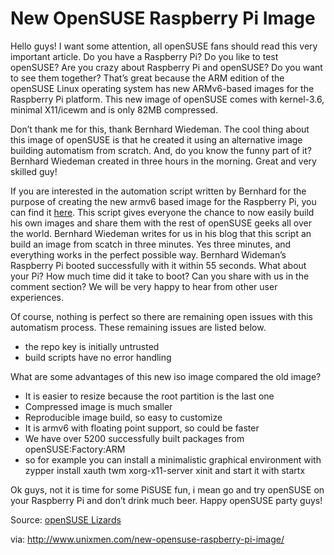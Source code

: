 New OpenSUSE Raspberry Pi Image
===============================

Hello guys! I want some attention, all openSUSE fans should read this very important article. Do you have a Raspberry Pi? Do you like to test openSUSE? Are you crazy about Raspberry Pi and openSUSE? Do you want to see them together? That’s great because the ARM edition of the openSUSE Linux operating system has new ARMv6-based images for the Raspberry Pi platform. This new image of openSUSE comes with kernel-3.6, minimal X11/icewm and is only 82MB compressed.

Don’t thank me for this, thank Bernhard Wiedeman. The cool thing about this image of openSUSE is that he created it using an alternative image building automatism from scratch. And, do you know the funny part of it? Bernhard Wiedeman created in three hours in the morning. Great and very skilled guy!

If you are interested in the automation script written by Bernhard for the purpose of creating the new armv6 based image for the Raspberry Pi, you can find it [here][1]. This script gives everyone the chance to now easily build his own images and share them with the rest of openSUSE geeks all over the world. Bernhard Wiedeman writes for us in his blog that this script an build an image from scatch in three minutes. Yes three minutes, and everything works in the perfect possible way. Bernhard Wideman’s Raspberry Pi booted successfully with it within 55 seconds. What about your Pi? How much time did it take to boot? Can you share with us in the comment section? We will be very happy to hear from other user experiences.

Of course, nothing is perfect so there are remaining open issues with this automatism process. These remaining issues are listed below.

- the repo key is initially untrusted
- build scripts have no error handling

What are some advantages of this new iso image compared  the old image?

- It is easier to resize because the root partition is the last one
- Compressed image is much smaller
- Reproducible image build, so easy to customize
- It is armv6 with floating point support, so could be faster
- We have over 5200 successfully built packages from openSUSE:Factory:ARM
- so for example you can install a minimalistic graphical environment with zypper install xauth twm xorg-x11-server xinit and start it with startx

Ok guys, not it is time for some PiSUSE fun, i mean go and try openSUSE on your Raspberry Pi and don’t drink much beer. Happy openSUSE party guys!

Source: [openSUSE Lizards][2]

[1]:https://build.opensuse.org/package/show/devel:ARM:Factory:Contrib:RaspberryPi/altimagebuild
[2]:https://lizards.opensuse.org/2013/09/07/new-raspberry-pi-image/

via: http://www.unixmen.com/new-opensuse-raspberry-pi-image/